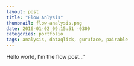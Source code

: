 ```yaml
---
layout: post
title: "Flow Anlysis"
thumbnail: flow-analysis.png
date: 2016-01-02 09:15:51 -0300
categories: portfolio
tags: analysis, dataqlick, guruface, pairable
---
```

Hello world, I'm the flow post...'